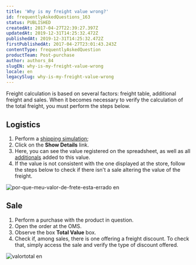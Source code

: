 ```yaml
---
title: 'Why is my freight value wrong?'
id: frequentlyAskedQuestions_163
status: PUBLISHED
createdAt: 2017-04-27T22:39:27.397Z
updatedAt: 2019-12-31T14:25:32.472Z
publishedAt: 2019-12-31T14:25:32.472Z
firstPublishedAt: 2017-04-27T23:01:43.243Z
contentType: frequentlyAskedQuestion
productTeam: Post-purchase
author: authors_84
slugEN: why-is-my-freight-value-wrong
locale: en
legacySlug: why-is-my-freight-value-wrong
---
```


Freight calculation is based on several factors: freight table, additional freight and sales. When it becomes necessary to verify the calculation of the total freight, you must perform the steps below.

## Logistics

1. Perform a [shipping simulation](/en/tutorial/freight-simulation/);
2. Click on the **Show Details** link.
3. Here, you can see the value registered on the spreadsheet, as well as all [additionals](/en/tutorial/understanding-the-additional-freight) added to this value.
4. If the value is not consistent with the one displayed at the store, follow the steps below to check if there isn't a sale altering the value of the freight.

![por-que-meu-valor-de-frete-esta-errado en](https://cdn.statically.io/gh/vtexdocs/help-center-content/refs/heads/main/docs/en/faq/post-purchase/why-is-my-freight-value-wrong_1.jpg)

## Sale

1. Perform a purchase with the product in question.
2. Open the order at the OMS.
3. Observe the box **Total Value** box.
4. Check if, among sales, there is one offering a freight discount. To check that, simply access the sale and verify the type of discount offered.

![valortotal en](https://cdn.statically.io/gh/vtexdocs/help-center-content/refs/heads/main/docs/en/faq/post-purchase/why-is-my-freight-value-wrong_2.jpg)
